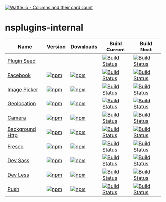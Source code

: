 [![Waffle.io - Columns and their card count](https://badge.waffle.io/NativeScript/nsplugins-internal.svg?columns=all)](https://waffle.io/NativeScript/nsplugins-internal)

# nsplugins-internal
|Name|Version|Downloads|Build Current| Build Next
|----|-------|---------|-----|-----|
| [Plugin Seed](https://github.com/NativeScript/nativescript-plugin-seed) | | |[![Build Status](https://travis-ci.org/NativeScript/nativescript-plugin-seed.svg?branch=master)](https://travis-ci.org/NativeScript/nativescript-plugin-seed) |[![Build Status](https://travis-ci.org/NativeScript/nativescript-plugin-seed.svg?branch=next)](https://travis-ci.org/NativeScript/nativescript-plugin-seed) |
| [Facebook](https://github.com/NativeScript/nativescript-facebook) | [![npm](https://img.shields.io/npm/v/nativescript-facebook.svg)](https://www.npmjs.com/package/nativescript-facebook) | [![npm](https://img.shields.io/npm/dm/nativescript-facebook.svg)](https://www.npmjs.com/package/nativescript-facebook) | [![Build Status](https://travis-ci.org/NativeScript/nativescript-facebook.svg?branch=master)](https://travis-ci.org/NativeScript/nativescript-facebook) |[![Build Status](https://travis-ci.org/NativeScript/nativescript-facebook.svg?branch=next)](https://travis-ci.org/NativeScript/nativescript-facebook) |
| [Image Picker](https://github.com/NativeScript/nativescript-imagepicker) | [![npm](https://img.shields.io/npm/v/nativescript-imagepicker.svg)](https://www.npmjs.com/package/nativescript-imagepicker) | [![npm](https://img.shields.io/npm/dm/nativescript-imagepicker.svg)](https://www.npmjs.com/package/nativescript-imagepicker) | [![Build Status](https://travis-ci.org/NativeScript/nativescript-imagepicker.svg?branch=master)](https://travis-ci.org/NativeScript/nativescript-imagepicker) |[![Build Status](https://travis-ci.org/NativeScript/nativescript-imagepicker.svg?branch=next)](https://travis-ci.org/NativeScript/nativescript-imagepicker) |
| [Geolocation](https://github.com/NativeScript/nativescript-geolocation) | [![npm](https://img.shields.io/npm/v/nativescript-geolocation.svg)](https://www.npmjs.com/package/nativescript-geolocation) | [![npm](https://img.shields.io/npm/dm/nativescript-geolocation.svg)](https://www.npmjs.com/package/nativescript-geolocation) | [![Build Status](https://travis-ci.org/NativeScript/nativescript-geolocation.svg?branch=master)](https://travis-ci.org/NativeScript/nativescript-geolocation) |[![Build Status](https://travis-ci.org/NativeScript/nativescript-geolocation.svg?branch=next)](https://travis-ci.org/NativeScript/nativescript-geolocation) |
| [Camera](https://github.com/NativeScript/nativescript-camera) | [![npm](https://img.shields.io/npm/v/nativescript-camera.svg)](https://www.npmjs.com/package/nativescript-camera) | [![npm](https://img.shields.io/npm/dm/nativescript-camera.svg)](https://www.npmjs.com/package/nativescript-camera) | [![Build Status](https://travis-ci.org/NativeScript/nativescript-camera.svg?branch=master)](https://travis-ci.org/NativeScript/nativescript-camera) |[![Build Status](https://travis-ci.org/NativeScript/nativescript-camera.svg?branch=next)](https://travis-ci.org/NativeScript/nativescript-camera) |
| [Background Http](https://github.com/NativeScript/nativescript-background-http) | [![npm](https://img.shields.io/npm/v/nativescript-background-http.svg)](https://www.npmjs.com/package/nativescript-background-http) | [![npm](https://img.shields.io/npm/dm/nativescript-background-http.svg)](https://www.npmjs.com/package/nativescript-background-http) | [![Build Status](https://travis-ci.org/NativeScript/nativescript-background-http.svg?branch=master)](https://travis-ci.org/NativeScript/nativescript-background-http) | [![Build Status](https://travis-ci.org/NativeScript/nativescript-background-http.svg?branch=next)](https://travis-ci.org/NativeScript/nativescript-background-http) |
| [Fresco](https://github.com/NativeScript/nativescript-fresco) | [![npm](https://img.shields.io/npm/v/nativescript-fresco.svg)](https://www.npmjs.com/package/nativescript-fresco) | [![npm](https://img.shields.io/npm/dm/nativescript-fresco.svg)](https://www.npmjs.com/package/nativescript-fresco) | [![Build Status](https://travis-ci.org/NativeScript/nativescript-fresco.svg?branch=master)](https://travis-ci.org/NativeScript/nativescript-fresco) |[![Build Status](https://travis-ci.org/NativeScript/nativescript-fresco.svg?branch=next)](https://travis-ci.org/NativeScript/nativescript-fresco) |
| [Dev Sass](https://github.com/NativeScript/nativescript-dev-sass) | [![npm](https://img.shields.io/npm/v/nativescript-dev-sass.svg)](https://www.npmjs.com/package/nativescript-dev-sass) | [![npm](https://img.shields.io/npm/dm/nativescript-dev-sass.svg)](https://www.npmjs.com/package/nativescript-dev-sass) | [![Build Status](https://travis-ci.org/NativeScript/nativescript-dev-sass.svg?branch=master)](https://travis-ci.org/NativeScript/nativescript-dev-sass) |[![Build Status](https://travis-ci.org/NativeScript/nativescript-dev-sass.svg?branch=next)](https://travis-ci.org/NativeScript/nativescript-dev-sass) |
| [Dev Less](https://github.com/NativeScript/nativescript-dev-less) | [![npm](https://img.shields.io/npm/v/nativescript-dev-less.svg)](https://www.npmjs.com/package/nativescript-dev-less) | [![npm](https://img.shields.io/npm/dm/nativescript-dev-less.svg)](https://www.npmjs.com/package/nativescript-dev-less) | [![Build Status](https://travis-ci.org/NativeScript/nativescript-dev-less.svg?branch=master)](https://travis-ci.org/NativeScript/nativescript-dev-less) |[![Build Status](https://travis-ci.org/NativeScript/nativescript-dev-less.svg?branch=next)](https://travis-ci.org/NativeScript/nativescript-dev-less) |
| [Push](https://github.com/NativeScript/push-plugin) | [![npm](https://img.shields.io/npm/v/nativescript-push-notifications.svg)](https://www.npmjs.com/package/nativescript-push-notifications) | [![npm](https://img.shields.io/npm/dm/nativescript-push-notifications.svg)](https://www.npmjs.com/package/nativescript-push-notifications) | [![Build Status](https://travis-ci.org/NativeScript/push-plugin.svg?branch=master)](https://travis-ci.org/NativeScript/push-plugin) |[![Build Status](https://travis-ci.org/NativeScript/push-plugin.svg?branch=next)](https://travis-ci.org/NativeScript/push-plugin) |
